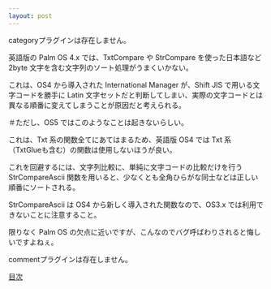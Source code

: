 ```yaml
---
layout: post
---
```

<p><span class="error">categoryプラグインは存在しません。</span></p>
<p>英語版の Palm OS 4.x では、TxtCompare や StrCompare を使った日本語など 2byte 文字を含む文字列のソート処理がうまくいかない。</p>
<p>これは、OS4 から導入された International Manager が、Shift JIS で用いる文字コードを勝手に Latin 文字セットだと判断してしまい、実際の文字コードとは異なる順番に変えてしまうことが原因だと考えられる。</p>
<p>＃ただし、OS5 ではこのようなことは起きないらしい。</p>
<p>これは、Txt 系の関数全てにあてはまるため、英語版 OS4 では Txt 系（TxtGlueも含む）の関数は使用しないほうが良い。</p>
<p>これを回避するには、文字列比較に、単純に文字コードの比較だけを行う StrCompareAscii 関数を用いると、少なくとも全角ひらがな同士などは正しい順番にソートされる。</p>
<p>StrCompareAscii は OS4 から新しく導入された関数なので、OS3.x では利用できないことに注意すること。</p>
<p>限りなく Palm OS の欠点に近いですが、こんなのでバグ呼ばわりされると悔しいですよねぇ。</p>
<p><span class="error">commentプラグインは存在しません。</span> </p>
<p><a href="/?page=Palm+Tips" class="wikipage">目次</a></p>
